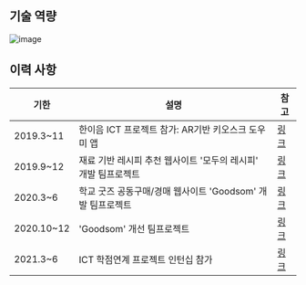 ## 기술 역량
![image](https://user-images.githubusercontent.com/50271884/135237979-cf9df0dc-7f8c-400b-a56b-b48d58a6cde8.png)

## 이력 사항
|기한|설명|참고|
|------|---|---|
|2019.3~11|한이음 ICT 프로젝트 참가: AR기반 키오스크 도우미 앱|[링크](https://github.com/yejineer/kiosk_project)|
|2019.9~12|재료 기반 레시피 추천 웹사이트 '모두의 레시피' 개발 팀프로젝트|[링크](https://github.com/Seonmi-Hwang/DBP_recipeProject)|
|2020.3~6|학교 굿즈 공동구매/경매 웹사이트 'Goodsom' 개발 팀프로젝트|[링크](https://github.com/yejineer/SSD_Project)|
|2020.10~12|'Goodsom' 개선 팀프로젝트|[링크](https://github.com/DevSom-17/Goodsom)|
|2021.3~6|ICT 학점연계 프로젝트 인턴십 참가|[링크](https://internnet.hanium.or.kr/homepage/system/systemView.do)|
